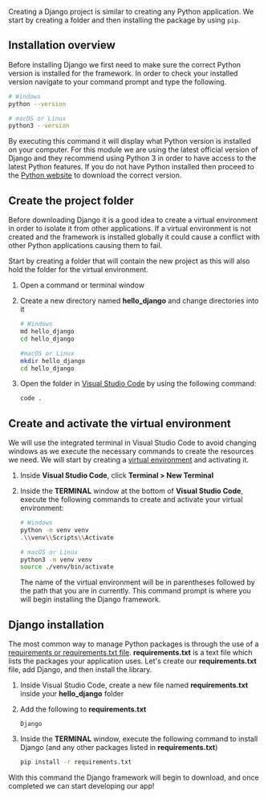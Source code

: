 [1]: https://www.python.org/  "Install Python"

Creating a Django project is similar to creating any Python application. We start by creating a folder and then installing the package by using `pip`.

## Installation overview

Before installing Django we first need to make sure the correct Python version is installed for the framework. In order to check your installed version navigate to your command prompt and type the following.

```bash
# Windows
python --version 

# macOS or Linux
python3 --version 
```

By executing this command it will display what Python version is installed on your computer. For this module we are using the latest official version of Django and they recommend using Python 3 in order to have access to the latest Python features. If you do not have Python installed then proceed to the [Python website][1] to download the correct version.

## Create the project folder

Before downloading Django it is a good idea to create a virtual environment in order to isolate it from other applications. If a virtual environment is not created and the framework is installed globally it could cause a conflict with other Python applications causing them to fail. 

Start by creating a folder that will contain the new project as this will also hold the folder for the virtual environment. 

1. Open a command or terminal window
1. Create a new directory named **hello_django** and change directories into it

    ```bash
    # Windows
    md hello_django
    cd hello_django

    #macOS or Linux
    mkdir hello_django
    cd hello_django
    ```

1. Open the folder in [Visual Studio Code](https://code.visualstudio.com) by using the following command:

    ```bash
    code .
    ```

## Create and activate the virtual environment

We will use the integrated terminal in Visual Studio Code to avoid changing windows as we execute the necessary commands to create the resources we need. We will start by creating a [virtual environment](https://packaging.python.org/tutorials/installing-packages/#creating-virtual-environments) and activating it.

1. Inside **Visual Studio Code**, click **Terminal > New Terminal**
1. Inside the **TERMINAL** window at the bottom of **Visual Studio Code**, execute the following commands to create and activate your virtual environment:

    ```bash
    # Windows
    python -m venv venv
    .\\venv\\Scripts\\Activate

    # macOS or Linux
    python3 -m venv venv
    source ./venv/bin/activate
    ```

    The name of the virtual environment will be in parentheses followed by the path that you are in currently. This command prompt is where you will begin installing the Django framework.


## Django installation

The most common way to manage Python packages is through the use of a [requirements or requirements.txt file](https://pip.pypa.io/en/latest/user_guide/#requirements-files). **requirements.txt** is a text file which lists the packages your application uses. Let's create our **requirements.txt** file, add Django, and then install the library.

1. Inside Visual Studio Code, create a new file named **requirements.txt** inside your **hello_django** folder
1. Add the following to **requirements.txt**

    ```text
    Django
    ```

1. Inside the **TERMINAL** window, execute the following command to install Django (and any other packages listed in **requirements.txt**)

    ```bash
    pip install -r requirements.txt
    ```

With this command the Django framework will begin to download, and once completed we can start developing our app!
